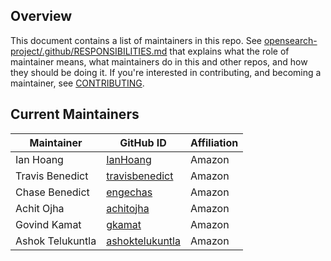 ## Overview

This document contains a list of maintainers in this repo. See [opensearch-project/.github/RESPONSIBILITIES.md](https://github.com/opensearch-project/.github/blob/main/RESPONSIBILITIES.md#maintainer-responsibilities) that explains what the role of maintainer means, what maintainers do in this and other repos, and how they should be doing it. If you're interested in contributing, and becoming a maintainer, see [CONTRIBUTING](CONTRIBUTING.md).

## Current Maintainers

| Maintainer       | GitHub ID                                             | Affiliation |
| ---------------- | ----------------------------------------------------- | ----------- |
| Ian Hoang        | [IanHoang](https://github.com/IanHoang)               | Amazon      |
| Travis Benedict  | [travisbenedict](https://github.com/travisbenedict)   | Amazon      |
| Chase Benedict   | [engechas](https://github.com/engechas)               | Amazon      |
| Achit Ojha       | [achitojha](https://github.com/achitojha)             | Amazon      |
| Govind Kamat     | [gkamat](https://github.com/gkamat)                   | Amazon      |
| Ashok Telukuntla | [ashoktelukuntla](https://github.com/ashoktelukuntla) | Amazon      |
